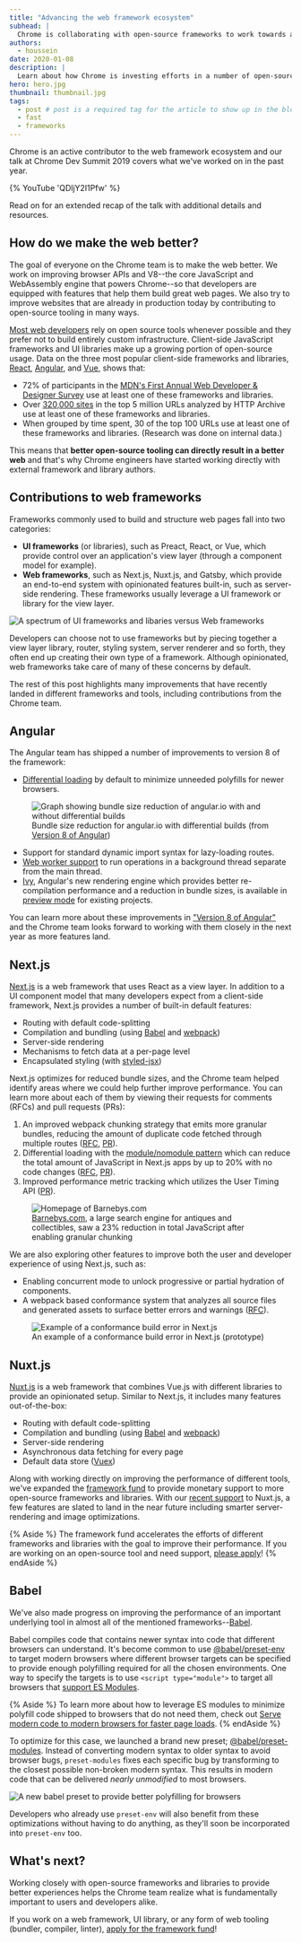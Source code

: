 ```yaml
---
title: "Advancing the web framework ecosystem"
subhead: |
  Chrome is collaborating with open-source frameworks to work towards a better web
authors:
  - houssein
date: 2020-01-08
description: |
  Learn about how Chrome is investing efforts in a number of open-source tools to advance the JavaScript ecosystem
hero: hero.jpg 
thumbnail: thumbnail.jpg 
tags:
  - post # post is a required tag for the article to show up in the blog.
  - fast
  - frameworks
---
```


Chrome is an active contributor to the web framework ecosystem and our talk at Chrome Dev Summit
2019 covers what we've worked on in the past year. 

{% YouTube 'QDljY2I1Pfw' %}

Read on for an extended recap of the talk with additional details and resources.

## How do we make the web better?

The goal of everyone on the Chrome team is to make the web better. We work on improving browser APIs
and V8--the core JavaScript and WebAssembly engine that powers Chrome--so that developers are
equipped with features that help them build great web pages. We also try to improve websites that
are already in production today by contributing to open-source tooling in many ways. 

[Most web
developers](https://almanac.httparchive.org/en/2019/javascript#open-source-libraries-and-frameworks)
rely on open source tools whenever possible and they prefer not to build entirely custom
infrastructure. Client-side JavaScript frameworks and UI libraries make up a growing portion of
open-source usage. Data on the three most popular client-side frameworks and libraries,
[React](https://reactjs.org/), [Angular](https://angular.io/), and [Vue](https://vuejs.org/), shows
that:

+   72% of participants in the
    [MDN's First Annual Web Developer & Designer Survey](https://hacks.mozilla.org/2019/12/presenting-the-mdn-web-developer-needs-assessment-web-dna-report/)
    use at least one of these frameworks and libraries.
+   Over
    [320,000 sites](https://bigquery.cloud.google.com/savedquery/1086077897885:24ffb259f2a04a7f9955e44f6e0298e9) in
    the top 5 million URLs analyzed by HTTP Archive use at least one of these frameworks and libraries.
+   When grouped by time spent, 30 of the top 100 URLs use at least one of these frameworks and
    libraries. (Research was done on internal data.)

This means that **better open-source tooling can directly result in a better web** and that's why
Chrome engineers have started working directly with external framework and library authors.

## Contributions to web frameworks

Frameworks commonly used to build and structure web pages fall into two categories:

+   **UI frameworks** (or libraries), such as Preact, React, or Vue, which provide control
    over an application's view layer (through a component model for example).
+   **Web frameworks**, such as Next.js, Nuxt.js, and Gatsby, which provide an end-to-end system
    with opinionated features built-in, such as server-side rendering. These frameworks usually
    leverage a UI framework or library for the view layer.

![A spectrum of UI frameworks and libaries versus Web frameworks](./framework-types.png)

Developers can choose not to use frameworks but by piecing together a view layer library, router,
styling system, server renderer and so forth, they often end up creating their own type of a
framework. Although opinionated, web frameworks take care of many of these concerns by default.

The rest of this post highlights many improvements that have recently landed in different frameworks
and tools, including contributions from the Chrome team. 

## Angular

The Angular team has shipped a number of improvements to version 8 of the framework: 

+   [Differential loading](https://angular.io/guide/deployment#differential-builds) by
    default to minimize unneeded polyfills for newer browsers.

<figure class="w-figure w-figure--center">
  <img src="differential-loading-angular.png" class="w-screenshot" alt="Graph showing bundle size reduction of angular.io with and without differential builds">
  <figcaption class="w-figcaption">
    Bundle size reduction for angular.io with differential builds (from <a href="https://blog.angular.io/version-8-of-angular-smaller-bundles-cli-apis-and-alignment-with-the-ecosystem-af0261112a27">Version 8 of Angular</a>)
  </figcaption>
</figure>

+   Support for standard dynamic import syntax for lazy-loading routes.
+   [Web worker support](https://angular.io/guide/web-worker) to run operations in a background thread separate from the main thread.
+   [Ivy](https://www.youtube.com/watch?v=jnp_ny4SOQE&feature=youtu.be&t=1320), Angular's new
    rendering engine which provides better re-compilation performance and a reduction in bundle
    sizes, is available in [preview mode](https://angular.io/guide/ivy#opting-into-angular-ivy) for
    existing projects.

You can learn more about these improvements in
["Version 8 of Angular"](https://blog.angular.io/version-8-of-angular-smaller-bundles-cli-apis-and-alignment-with-the-ecosystem-af0261112a27)
and the Chrome team looks forward to working with them closely in the next year as more features
land.

## Next.js

[Next.js](https://nextjs.org/) is a web framework that uses React as a view layer. In addition to a
UI component model that many developers expect from a client-side framework, Next.js provides a
number of built-in default features:

+   Routing with default code-splitting
+   Compilation and bundling (using [Babel](https://babeljs.io/) and
    [webpack](https://webpack.js.org/))
+   Server-side rendering
+   Mechanisms to fetch data at a per-page level
+   Encapsulated styling (with [styled-jsx](https://github.com/zeit/styled-jsx))

Next.js optimizes for reduced bundle sizes, and the Chrome team helped identify areas where we could
help further improve performance. You can learn more about each of them by viewing their requests
for comments (RFCs) and pull requests (PRs):

1.  An improved webpack chunking strategy that emits more granular bundles, reducing the
    amount of duplicate code fetched through multiple routes
    ([RFC](https://github.com/zeit/next.js/issues/7631),
    [PR](https://github.com/zeit/next.js/pull/7696)).
2.  Differential loading with the
    [module/nomodule pattern](../serve-modern-code-to-modern-browsers/#use-lessscript-type%22module%22greater)
    which can reduce the total amount of JavaScript in Next.js apps by up to 20% with no code
    changes ([RFC](https://github.com/zeit/next.js/issues/7563),
    [PR](https://github.com/zeit/next.js/pull/7704)).
3.  Improved performance metric tracking which utilizes the User Timing API
    ([PR](https://github.com/zeit/next.js/pull/8069)).

<figure class="w-figure w-figure--center">
  <img src="barnebys.png" class="w-screenshot-filled" alt="Homepage of Barnebys.com">
  <figcaption class="w-figcaption">
    <a href="https://www.barnebys.com/">Barnebys.com</a>, a large search engine for antiques and collectibles, saw a 23% reduction in total JavaScript after enabling granular chunking
  </figcaption>
</figure>

We are also exploring other features to improve both the user and developer experience of using
Next.js, such as:  

+   Enabling concurrent mode to unlock progressive or partial hydration of components. 
+   A webpack based conformance system that analyzes all source files and generated assets to
    surface better errors and warnings ([RFC](https://github.com/zeit/next.js/issues/9310)).

<figure class="w-figure w-figure--center">
  <img src="conformance.png" class="w-screenshot-filled" alt="Example of a conformance build error in Next.js">
  <figcaption class="w-figcaption">
    An example of a conformance build error in Next.js (prototype)
  </figcaption>
</figure>

## Nuxt.js

[Nuxt.js](https://nuxtjs.org/) is a web framework that combines Vue.js with different libraries to
provide an opinionated setup. Similar to Next.js, it includes many features out-of-the-box:

+   Routing with default code-splitting
+   Compilation and bundling (using [Babel](https://babeljs.io/) and
    [webpack](https://webpack.js.org/))
+   Server-side rendering
+   Asynchronous data fetching for every page
+   Default data store ([Vuex](https://vuex.vuejs.org/guide/))

Along with working directly on improving the performance of different tools, we've expanded the
[framework fund](https://opencollective.com/chrome) to provide monetary support to more open-source
frameworks and libraries. With our [recent
support](https://github.com/nuxt/nuxt.js/issues/6467#issuecomment-538192059) to Nuxt.js, a few
features are slated to land in the near future including smarter server-rendering and image
optimizations.

{% Aside %}
The framework fund accelerates the efforts of different frameworks and libraries with the goal to
improve their performance. If you are working on an open-source tool and need support, [please
apply](https://bit.ly/chrome-framework-fund)!
{% endAside %}

## Babel

We've also made progress on improving the performance of an important underlying tool in almost all
of the mentioned frameworks--[Babel](https://babeljs.io/).

Babel compiles code that contains newer syntax into code that different browsers can understand.
It's become common to use [@babel/preset-env](https://babeljs.io/docs/en/babel-preset-env) to target
modern browsers where different browser targets can be specified to provide enough polyfilling
required for all the chosen environments. One way to specify the targets is to use `<script
type="module">` to target all browsers that [support ES
Modules](https://babeljs.io/docs/en/babel-preset-env#targetsesmodules).

{% Aside %}
To learn more about how to leverage ES modules to minimize polyfill code shipped to browsers
that do not need them, check out
[Serve modern code to modern browsers for faster page loads](/serve-modern-code-to-modern-browsers).
{% endAside %}

To optimize for this case, we launched a brand new preset;
[@babel/preset-modules](http://github.com/babel/preset-modules). Instead of converting modern syntax
to older syntax to avoid browser bugs, `preset-modules` fixes each specific bug by transforming to the
closest possible non-broken modern syntax. This results in modern code that can be delivered *nearly
unmodified* to most browsers.

![A new babel preset to provide better polyfilling for browsers](./babel-preset-env.png)

Developers who already use `preset-env` will also benefit from these optimizations without having to
do anything, as they'll soon be incorporated into `preset-env` too.

## What's next?

Working closely with open-source frameworks and libraries to provide better experiences helps the
Chrome team realize what is fundamentally important to users and developers alike.

If you work on a web framework, UI library, or any form of web tooling (bundler, compiler, linter),
[apply for the framework fund](http://bit.ly/chrome-framework-fund)!